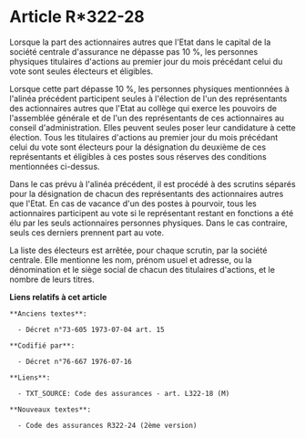 # Article R*322-28

Lorsque la part des actionnaires autres que l'Etat dans le capital de la société centrale d'assurance ne dépasse pas 10 %,
les personnes physiques titulaires d'actions au premier jour du mois précédant celui du vote sont seules électeurs et
éligibles.

Lorsque cette part dépasse 10 %, les personnes physiques mentionnées à l'alinéa précédent participent seules à l'élection de
l'un des représentants des actionnaires autres que l'Etat au collège qui exerce les pouvoirs de l'assemblée générale et de
l'un des représentants de ces actionnaires au conseil d'administration. Elles peuvent seules poser leur candidature à cette
élection. Tous les titulaires d'actions au premier jour du mois précédant celui du vote sont électeurs pour la désignation du
deuxième de ces représentants et éligibles à ces postes sous réserves des conditions mentionnées ci-dessus.

Dans le cas prévu à l'alinéa précédent, il est procédé à des scrutins séparés pour la désignation de chacun des représentants
des actionnaires autres que l'Etat. En cas de vacance d'un des postes à pourvoir, tous les actionnaires participent au vote
si le représentant restant en fonctions a été élu par les seuls actionnaires personnes physiques. Dans le cas contraire,
seuls ces derniers prennent part au vote.

La liste des électeurs est arrêtée, pour chaque scrutin, par la société centrale. Elle mentionne les nom, prénom usuel et
adresse, ou la dénomination et le siège social de chacun des titulaires d'actions, et le nombre de leurs titres.

**Liens relatifs à cet article**

	**Anciens textes**:

	  - Décret n°73-605 1973-07-04 art. 15

	**Codifié par**:

	  - Décret n°76-667 1976-07-16

	**Liens**:

	  - TXT_SOURCE: Code des assurances - art. L322-18 (M)

	**Nouveaux textes**:

	  - Code des assurances R322-24 (2ème version)
